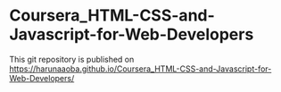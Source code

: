 # Coursera_HTML-CSS-and-Javascript-for-Web-Developers

This git repository is published on https://harunaaoba.github.io/Coursera_HTML-CSS-and-Javascript-for-Web-Developers/
